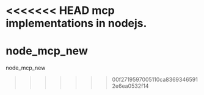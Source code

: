<<<<<<< HEAD
mcp implementations in nodejs.
=======
node_mcp_new
============

node_mcp_new
>>>>>>> 00f2719597005110ca83693465912e6ea0532f14
